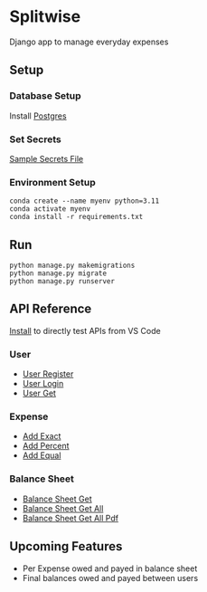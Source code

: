 # Splitwise
 Django app to manage everyday expenses

 ## Setup
 ### Database Setup
 Install [Postgres](https://ubuntu.com/server/docs/install-and-configure-postgresql)
 ### Set Secrets
 [Sample Secrets File](/splitwise/sample_secrets.py)
 ### Environment Setup
 ```shell
 conda create --name myenv python=3.11
 conda activate myenv
 conda install -r requirements.txt
```

## Run
```shell
python manage.py makemigrations
python manage.py migrate
python manage.py runserver
```

## API Reference
[Install](https://marketplace.visualstudio.com/items?itemName=humao.rest-client) to directly test APIs from VS Code


### User
 - [User Register](/test.rest?plain=1#L1)
 - [User Login](/test.rest?plain=1#L12)
 - [User Get](/test.rest?plain=1#L21)

### Expense
 - [Add Exact](/test.rest?plain=1#L29)
 - [Add Percent](/test.rest?plain=1#L69)
 - [Add Equal](/test.rest?plain=1#L109)

### Balance Sheet
 - [Balance Sheet Get](/test.rest?plain=1#L125)
 - [Balance Sheet Get All](/test.rest?plain=1#L134)
 - [Balance Sheet Get All Pdf](/test.rest?plain=1#L143)


## Upcoming Features

 - Per Expense owed and payed in balance sheet
 - Final balances owed and payed between users
